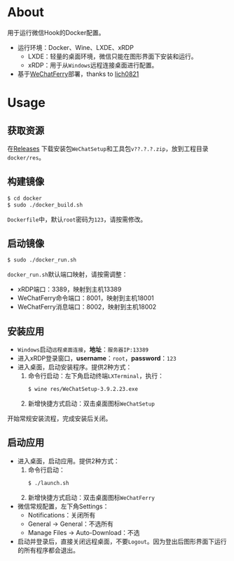 # About
用于运行微信Hook的Docker配置。
*   运行环境：Docker、Wine、LXDE、xRDP
    -   LXDE：轻量的桌面环境，微信只能在图形界面下安装和运行。
    -   xRDP：用于从``Windows``远程连接桌面进行配置。
*   基于[WeChatFerry](https://github.com/lich0821/WeChatFerry)部署，thanks to [lich0821](https://github.com/lich0821/WeChatFerry/commits?author=lich0821)

# Usage
## 获取资源
在[Releases](https://github.com/Saroth/docker_wechat/releases)
下载安装包``WeChatSetup``和工具包``v??.?.?.zip``，放到工程目录``docker/res``。

## 构建镜像
```sh
$ cd docker
$ sudo ./docker_build.sh
```

``Dockerfile``中，默认``root``密码为``123``，请按需修改。

## 启动镜像
```sh
$ sudo ./docker_run.sh
```

``docker_run.sh``默认端口映射，请按需调整：
*   xRDP端口：3389，映射到主机13389
*   WeChatFerry命令端口：8001，映射到主机18001
*   WeChatFerry消息端口：8002，映射到主机18002

## 安装应用
*   ``Windows``启动``远程桌面连接``，**地址**：``服务器IP:13389``
*   进入xRDP登录窗口，**username**：``root``，**password**：``123``
*   进入桌面，启动安装程序。提供2种方式：
    1.  命令行启动：左下角启动终端``LXTerminal``，执行：
        ```sh
        $ wine res/WeChatSetup-3.9.2.23.exe
        ```
    2.  新增快捷方式启动：双击桌面图标``WeChatSetup``

开始常规安装流程，完成安装后关闭。

## 启动应用
*   进入桌面，启动应用。提供2种方式：
    1.  命令行启动：
        ```sh
        $ ./launch.sh
        ```
    2.  新增快捷方式启动：双击桌面图标``WeChatFerry``
*   微信常规配置，左下角Settings：
    -   Notifications：关闭所有
    -   General -> General：不选所有
    -   Manage Files -> Auto-Download：不选
*   启动并登录后，直接关闭远程桌面，不要``Logout``。因为登出后图形界面下运行的所有程序都会退出。

